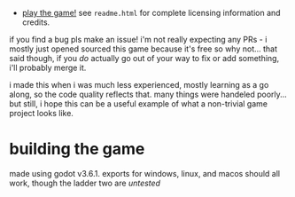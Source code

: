 - [play the game!](https://nongmotrash.itch.io/teralite/])
see `readme.html` for complete licensing information and credits.

if you find a bug pls make an issue! i'm not really expecting any PRs - i mostly just opened sourced this game because it's free so why not... that said though, if you *do* actually go out of your way to fix or add something, i'll probably merge it.

i made this when i was much less experienced, mostly learning as a go along, so the code quality reflects that. many things were handeled poorly... but still, i hope this can be a useful example of what a non-trivial game project looks like.

# building the game

made using godot v3.6.1.
exports for windows, linux, and macos should all work, though the ladder two are *untested*
